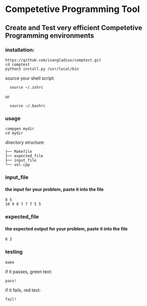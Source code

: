 
# Competetive Programming Tool
## Create and Test very efficient Competetive Programming environments 
### installation: 
```
https://github.com/ivangladius/comptest.git
cd comptest
python3 install.py /usr/local/bin
```
source your shell script: 
```
  source ~/.zshrc
```
or 
```
  source ~/.bashrc
```
### usage 
```
compgen mydir
cd mydir
```
directory structure:
```
├── Makefile
├── expected_file
├── input_file
└── sol.cpp
```

### input_file 
#### the input for your problem, paste it into the file
```
8 5
10 9 8 7 7 7 5 5
```
### expected_file 
#### the expected output for your problem, paste it into the file
```
8 2
```
### testing
```
make
```
if it passes, green text: 
```
pass!
```
if it fails, red text: 
```
fail!
```
